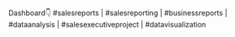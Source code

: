 Dashboard👇
#salesreports |  #salesreporting | #businessreports | #dataanalysis  | #salesexecutiveproject | #datavisualization
